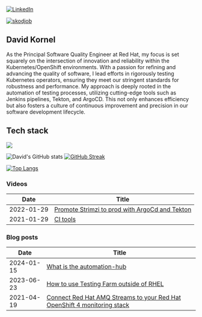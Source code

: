 [![LinkedIn](https://img.shields.io/badge/LinkedIn-0077B5?style=flat&logo=LinkedIn&logoColor=white&link=https://www.linkedin.com/in/david-kornel/)](https://www.linkedin.com/in/david-kornel/)

<a href='https://skodjob.io/' target="_blank"><img alt='skodjob' src='https://img.shields.io/badge/skodjob-100000?style=for-the-badge&logo=skodjob&logoColor=black&labelColor=white&color=white'/></a>

## David Kornel
As the Principal Software Quality Engineer at Red Hat, my focus is set squarely on the intersection of innovation and reliability within the Kubernetes/OpenShift environments. With a passion for refining and advancing the quality of software, I lead efforts in rigorously testing Kubernetes operators, ensuring they meet our stringent standards for robustness and performance. My approach is deeply rooted in the automation of testing processes, utilizing cutting-edge tools such as Jenkins pipelines, Tekton, and ArgoCD. This not only enhances efficiency but also fosters a culture of continuous improvement and precision in our software development lifecycle.

## Tech stack 
![](https://skillicons.dev/icons?i=kubernetes,openshift,ansible,git,docker,github,githubactions,redhat,powershell,windows,prometheus,grafana,java,gradle,maven,selenium,linux,jenkins,bash,md,dotnet,typescript,js&theme=dark&perline=10)

![David's GitHub stats](https://github-readme-stats.vercel.app/api?username=kornys&count_private=true&show_icons=true&theme=dracula)
[![GitHub Streak](https://github-readme-streak-stats.herokuapp.com?user=kornys&theme=dracula&date_format=M%20j%5B%2C%20Y%5D)](https://git.io/streak-stats) 

[![Top Langs](https://github-readme-stats.vercel.app/api/top-langs/?username=kornys&theme=dracula&layout=compact&langs_count=8)](https://github.com/anuraghazra/github-readme-stats)

### Videos
Date | Title
-----|-----
2022-01-29 | [Promote Strimzi to prod with ArgoCd and Tekton](https://www.youtube.com/watch?v=oLAYig0zQgw)
2021-01-29 | [CI tools](https://www.youtube.com/watch?v=MSzT4G_-Cf8)

### Blog posts
Date | Title
-----|-----
2024-01-15 | [What is the automation-hub](https://skodjob.io/automation/automation-intro/)
2023-06-23 | [How to use Testing Farm outside of RHEL](https://fedoramagazine.org/how-to-use-testing-farm-outside-of-rhel/)
2021-04-19 | [Connect Red Hat AMQ Streams to your Red Hat OpenShift 4 monitoring stack](https://developers.redhat.com/blog/2021/04/19/connect-amq-streams-to-your-red-hat-openshift-4-monitoring-stack)

<!--
**kornys/kornys** is a ✨ _special_ ✨ repository because its `README.md` (this file) appears on your GitHub profile.

Here are some ideas to get you started:

- 🔭 I’m currently working on ...
- 🌱 I’m currently learning ...
- 👯 I’m looking to collaborate on ...
- 🤔 I’m looking for help with ...
- 💬 Ask me about ...
- 📫 How to reach me: ...
- 😄 Pronouns: ...
- ⚡ Fun fact: ...
-->
